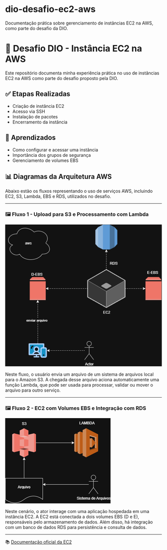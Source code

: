 # dio-desafio-ec2-aws
Documentação prática sobre gerenciamento de instâncias EC2 na AWS, como parte do desafio da DIO.

# 🚀 Desafio DIO - Instância EC2 na AWS
Este repositório documenta minha experiência prática no uso de instâncias EC2 na AWS como parte do desafio proposto pela DIO.

## ✅ Etapas Realizadas
- Criação de instância EC2
- Acesso via SSH
- Instalação de pacotes
- Encerramento da instância

## 🧠 Aprendizados
- Como configurar e acessar uma instância
- Importância dos grupos de segurança
- Gerenciamento de volumes EBS

## 📊 Diagramas da Arquitetura AWS

Abaixo estão os fluxos representando o uso de serviços AWS, incluindo EC2, S3, Lambda, EBS e RDS, utilizados no desafio.

---

### 🖼️ Fluxo 1 - Upload para S3 e Processamento com Lambda

![Diagrama S3-Lambda](Desafio.drawio.png)

Neste fluxo, o usuário envia um arquivo de um sistema de arquivos local para o Amazon S3. A chegada desse arquivo aciona automaticamente uma função Lambda, que pode ser usada para processar, validar ou mover o arquivo para outro serviço.

---

### 🖼️ Fluxo 2 - EC2 com Volumes EBS e Integração com RDS

![Diagrama EC2-EBS-RDS](Desafio2.drawio.png)

Neste cenário, o ator interage com uma aplicação hospedada em uma instância EC2. A EC2 está conectada a dois volumes EBS (D e E), responsáveis pelo armazenamento de dados. Além disso, há integração com um banco de dados RDS para persistência e consulta de dados.

---




📚 [Documentação oficial da EC2](https://docs.aws.amazon.com/pt_br/ec2/)
